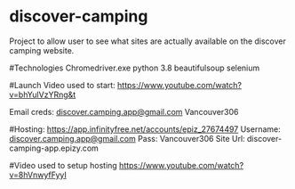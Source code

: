 # discover-camping
Project to allow user to see what sites are actually available on the discover camping website.

#Technologies
Chromedriver.exe
python 3.8
	beautifulsoup
selenium

#Launch
Video used to start:
https://www.youtube.com/watch?v=bhYulVzYRng&t

Email creds:
discover.camping.app@gmail.com
Vancouver306

#Hosting:
https://app.infinityfree.net/accounts/epiz_27674497
Username: discover.camping.app@gmail.com
Pass: Vancouver306
Site Url: discover-camping-app.epizy.com

#Video used to setup hosting
https://www.youtube.com/watch?v=8hVnwyfFyyI